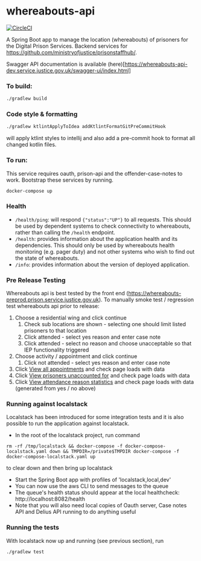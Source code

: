 # whereabouts-api

[![CircleCI](https://circleci.com/gh/ministryofjustice/whereabouts-api/tree/main.svg?style=svg)](https://circleci.com/gh/ministryofjustice/whereabouts-api)

A Spring Boot app to manage the location (whereabouts) of prisoners for the Digital Prison Services.  Backend services for https://github.com/ministryofjustice/prisonstaffhub/.

Swagger API documentation is available (here)[https://whereabouts-api-dev.service.justice.gov.uk/swagger-ui/index.html] 

### To build:

```bash
./gradlew build
```

### Code style & formatting
```bash
./gradlew ktlintApplyToIdea addKtlintFormatGitPreCommitHook
```
will apply ktlint styles to intellij and also add a pre-commit hook to format all changed kotlin files.

### To run:
This service requires oauth, prison-api and the offender-case-notes to work. Bootstrap these services by running. 
```bash
docker-compose up
```

### Health

- `/health/ping`: will respond `{"status":"UP"}` to all requests.  This should be used by dependent systems to check connectivity to whereabouts,
rather than calling the `/health` endpoint.
- `/health`: provides information about the application health and its dependencies.  This should only be used
by whereabouts health monitoring (e.g. pager duty) and not other systems who wish to find out the state of whereabouts.
- `/info`: provides information about the version of deployed application.

### Pre Release Testing

Whereabouts api is best tested by the front end (https://whereabouts-preprod.prison.service.justice.gov.uk).  To manually smoke test / regression test whereabouts api prior to release:

1. Choose a residential wing and click continue
   1. Check sub locations are shown - selecting one should limit listed prisoners to that location
   1. Click attended - select yes reason and enter case note
   1. Click attended - select no reason and choose unacceptable so that IEP functionality triggered
1. Choose activity / appointment and click continue
   1. Click not attended - select yes reason and enter case note
1. Click [View all appointments](https://whereabouts-preprod.prison.service.justice.gov.uk/appointments) and check page loads with data
1. Click [View prisoners unaccounted for](https://whereabouts-preprod.prison.service.justice.gov.uk/manage-prisoner-whereabouts/prisoners-unaccounted-for) and check page loads with data
1. Click [View attendance reason statistics](https://whereabouts-preprod.prison.service.justice.gov.uk/manage-prisoner-whereabouts/attendance-reason-statistics) and check page loads with data (generated from yes / no above)

### Running against localstack

Localstack has been introduced for some integration tests and it is also possible to run the application against localstack.

* In the root of the localstack project, run command
```
rm -rf /tmp/localstack && docker-compose -f docker-compose-localstack.yaml down && TMPDIR=/private$TMPDIR docker-compose -f docker-compose-localstack.yaml up
```
to clear down and then bring up localstack
* Start the Spring Boot app with profiles of 'localstack,local,dev'
* You can now use the aws CLI to send messages to the queue
* The queue's health status should appear at the local healthcheck: http://localhost:8082/health
* Note that you will also need local copies of Oauth server, Case notes API and Delius API running to do anything useful

### Running the tests

With localstack now up and running (see previous section), run
```bash
./gradlew test
```
